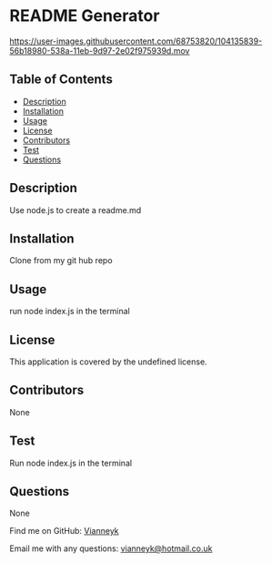 # README Generator

https://user-images.githubusercontent.com/68753820/104135839-56b18980-538a-11eb-9d97-2e02f975939d.mov


## Table of Contents
  * [Description](#description)
  * [Installation](#installation)
  * [Usage](#usage)
  * [License](#license)
  * [Contributors](#contributors)
  * [Test](#test)
  * [Questions](#questions)

  ## Description
  Use node.js to create a readme.md

  ## Installation
  Clone from my git hub repo

  ## Usage
  run node index.js in the terminal

  ## License
  This application is covered by the undefined license.

  ## Contributors
  None

  ## Test
  Run node index.js in the terminal

  ## Questions
  None
    
  Find me on GitHub: [Vianneyk](https://github.com/Vianneyk)
    
  Email me with any questions: vianneyk@hotmail.co.uk

  
